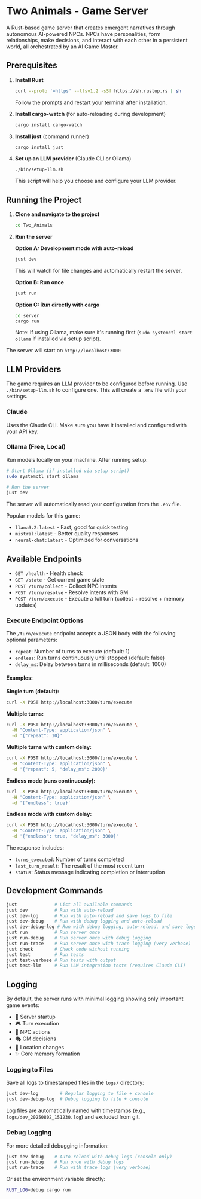 # Two Animals - Game Server

A Rust-based game server that creates emergent narratives through autonomous AI-powered NPCs. NPCs have personalities, form relationships, make decisions, and interact with each other in a persistent world, all orchestrated by an AI Game Master.

## Prerequisites

1. **Install Rust**
   ```bash
   curl --proto '=https' --tlsv1.2 -sSf https://sh.rustup.rs | sh
   ```
   Follow the prompts and restart your terminal after installation.

2. **Install cargo-watch** (for auto-reloading during development)
   ```bash
   cargo install cargo-watch
   ```

3. **Install just** (command runner)
   ```bash
   cargo install just
   ```

4. **Set up an LLM provider** (Claude CLI or Ollama)
   ```bash
   ./bin/setup-llm.sh
   ```
   This script will help you choose and configure your LLM provider.

## Running the Project

1. **Clone and navigate to the project**
   ```bash
   cd Two_Animals
   ```

2. **Run the server**

   **Option A: Development mode with auto-reload**
   ```bash
   just dev
   ```
   This will watch for file changes and automatically restart the server.

   **Option B: Run once**
   ```bash
   just run
   ```

   **Option C: Run directly with cargo**
   ```bash
   cd server
   cargo run
   ```
   
   Note: If using Ollama, make sure it's running first (`sudo systemctl start ollama` if installed via setup script).

The server will start on `http://localhost:3000`

## LLM Providers

The game requires an LLM provider to be configured before running. Use `./bin/setup-llm.sh` to configure one. This will create a `.env` file with your settings.

### Claude
Uses the Claude CLI. Make sure you have it installed and configured with your API key.

### Ollama (Free, Local)
Run models locally on your machine. After running setup:

```bash
# Start Ollama (if installed via setup script)
sudo systemctl start ollama

# Run the server
just dev
```

The server will automatically read your configuration from the `.env` file.

Popular models for this game:
- `llama3.2:latest` - Fast, good for quick testing
- `mistral:latest` - Better quality responses
- `neural-chat:latest` - Optimized for conversations

## Available Endpoints

- `GET /health` - Health check
- `GET /state` - Get current game state  
- `POST /turn/collect` - Collect NPC intents
- `POST /turn/resolve` - Resolve intents with GM
- `POST /turn/execute` - Execute a full turn (collect + resolve + memory updates)

### Execute Endpoint Options

The `/turn/execute` endpoint accepts a JSON body with the following optional parameters:

- `repeat`: Number of turns to execute (default: 1)
- `endless`: Run turns continuously until stopped (default: false)
- `delay_ms`: Delay between turns in milliseconds (default: 1000)

#### Examples:

**Single turn (default):**
```bash
curl -X POST http://localhost:3000/turn/execute
```

**Multiple turns:**
```bash
curl -X POST http://localhost:3000/turn/execute \
  -H "Content-Type: application/json" \
  -d '{"repeat": 10}'
```

**Multiple turns with custom delay:**
```bash
curl -X POST http://localhost:3000/turn/execute \
  -H "Content-Type: application/json" \
  -d '{"repeat": 5, "delay_ms": 2000}'
```

**Endless mode (runs continuously):**
```bash
curl -X POST http://localhost:3000/turn/execute \
  -H "Content-Type: application/json" \
  -d '{"endless": true}'
```

**Endless mode with custom delay:**
```bash
curl -X POST http://localhost:3000/turn/execute \
  -H "Content-Type: application/json" \
  -d '{"endless": true, "delay_ms": 3000}'
```

The response includes:
- `turns_executed`: Number of turns completed
- `last_turn_result`: The result of the most recent turn
- `status`: Status message indicating completion or interruption

## Development Commands

```bash
just              # List all available commands
just dev          # Run with auto-reload
just dev-log      # Run with auto-reload and save logs to file
just dev-debug    # Run with debug logging and auto-reload
just dev-debug-log # Run with debug logging, auto-reload, and save logs to file
just run          # Run server once
just run-debug    # Run server once with debug logging
just run-trace    # Run server once with trace logging (very verbose)
just check        # Check code without running
just test         # Run tests
just test-verbose # Run tests with output
just test-llm     # Run LLM integration tests (requires Claude CLI)
```

## Logging

By default, the server runs with minimal logging showing only important game events:
- 🚀 Server startup
- 🎮 Turn execution
- 💭 NPC actions
- 🎭 GM decisions
- 📍 Location changes
- ✨ Core memory formation

### Logging to Files

Save all logs to timestamped files in the `logs/` directory:
```bash
just dev-log        # Regular logging to file + console
just dev-debug-log  # Debug logging to file + console
```

Log files are automatically named with timestamps (e.g., `logs/dev_20250802_151230.log`) and excluded from git.

### Debug Logging

For more detailed debugging information:
```bash
just dev-debug    # Auto-reload with debug logs (console only)
just run-debug    # Run once with debug logs
just run-trace    # Run with trace logs (very verbose)
```

Or set the environment variable directly:
```bash
RUST_LOG=debug cargo run
```